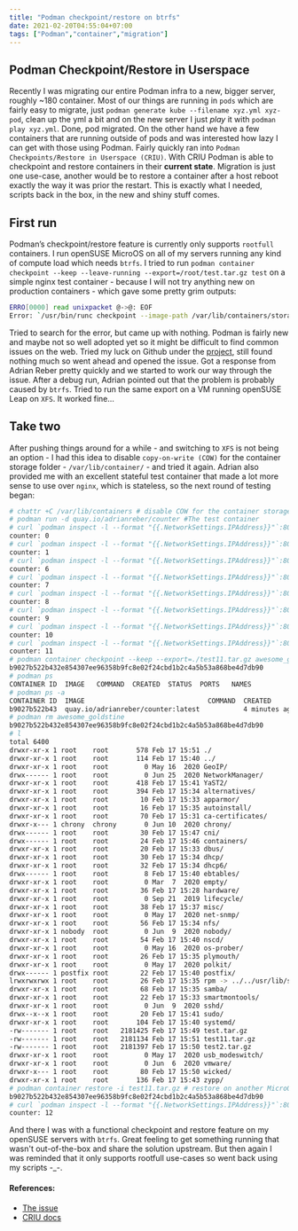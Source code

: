```yaml
---
title: "Podman checkpoint/restore on btrfs"
date: 2021-02-20T04:55:04+07:00
tags: ["Podman","container","migration"]
---
```


## Podman Checkpoint/Restore in Userspace

Recently I was migrating our entire Podman infra to a new, bigger server, roughly ~180 container. Most of our things are running in `pods` which are fairly easy to migrate, just `podman generate kube --filename xyz.yml xyz-pod`, clean up the yml a bit and on the new server I just *play* it with `podman play xyz.yml`. Done, pod migrated. 
On the other hand we have a few containers that are running outside of pods and was interested how lazy I can get with those using Podman. Fairly quickly ran into `Podman Checkpoints/Restore in Userspace (CRIU)`.
With CRIU Podman is able to checkpoint and restore containers in their **current state**. Migration is just one use-case, another would be to restore a container after a host reboot exactly the way it was prior the restart. This is exactly what I needed, scripts back in the box, in the new and shiny stuff comes.

## First run

Podman’s checkpoint/restore feature is currently only supports `rootfull` containers. I run openSUSE MicroOS on all of my servers running any kind of compute load which needs `btrfs`. I tried to run `podman container checkpoint --keep --leave-running --export=/root/test.tar.gz test` on a simple nginx test container - because I will not try anything new on production containers - which gave some pretty grim outputs:
```bash
ERRO[0000] read unixpacket @->@: EOF                    
Error: `/usr/bin/runc checkpoint --image-path /var/lib/containers/storage/btrfs-containers/c88b0634a239ad7547c2513b644b7b6d199a137012b0d8bbc10b96a1b712c0de/userdata/checkpoint --work-path /var/lib/containers/storage/btrfs-containers/c88b0634a239ad7547c2513b644b7b6d199a137012b0d8bbc10b96a1b712c0de/userdata --leave-running c88b0634a239ad7547c2513b644b7b6d199a137012b0d8bbc10b96a1b712c0de` failed: exit status 1
```

Tried to search for the error, but came up with nothing. Podman is fairly new and maybe not so well adopted yet so it might be difficult to find common issues on the web. Tried my luck on Github under the [project](https://github.com/containers/podman/), still found nothing much so went ahead and opened the issue. Got a response from Adrian Reber pretty quickly and we started to work our way through the issue. After a debug run, Adrian pointed out that the problem is probably caused by `btrfs`. Tried to run the same export on a VM running openSUSE Leap on `XFS`. It worked fine...

## Take two

After pushing things around for a while - and switching to `XFS` is not being an option - I had this idea to disable `copy-on-write (COW)` for the container storage folder - `/var/lib/container/` - and tried it again. Adrian also provided me with an excellent stateful test container that made a lot more sense to use over `nginx`, which is stateless, so the next round of testing began:

```bash
# chattr +C /var/lib/containers # disable COW for the container storage folder
# podman run -d quay.io/adrianreber/counter #The test container
# curl `podman inspect -l --format "{{.NetworkSettings.IPAddress}}"`:8088 # testing
counter: 0 
# curl `podman inspect -l --format "{{.NetworkSettings.IPAddress}}"`:8088
counter: 1
# curl `podman inspect -l --format "{{.NetworkSettings.IPAddress}}"`:8088
counter: 6
# curl `podman inspect -l --format "{{.NetworkSettings.IPAddress}}"`:8088
counter: 7
# curl `podman inspect -l --format "{{.NetworkSettings.IPAddress}}"`:8088
counter: 8
# curl `podman inspect -l --format "{{.NetworkSettings.IPAddress}}"`:8088
counter: 9
# curl `podman inspect -l --format "{{.NetworkSettings.IPAddress}}"`:8088
counter: 10
# curl `podman inspect -l --format "{{.NetworkSettings.IPAddress}}"`:8088
counter: 11
# podman container checkpoint --keep --export=./test11.tar.gz awesome_goldstine # **Checkpointing**
b9027b522b432e854307ee96358b9fc8e02f24cbd1b2c4a5b53a868be4d7db90
# podman ps
CONTAINER ID  IMAGE   COMMAND  CREATED  STATUS  PORTS   NAMES
# podman ps -a
CONTAINER ID  IMAGE                               COMMAND  CREATED        STATUS                    PORTS   NAMES
b9027b522b43  quay.io/adrianreber/counter:latest           4 minutes ago  Exited (0) 4 seconds ago          awesome_goldstine
# podman rm awesome_goldstine 
b9027b522b432e854307ee96358b9fc8e02f24cbd1b2c4a5b53a868be4d7db90
# l
total 6400
drwxr-xr-x 1 root    root       578 Feb 17 15:51 ./
drwxr-xr-x 1 root    root       114 Feb 17 15:40 ../
drwxr-xr-x 1 root    root         0 May 16  2020 GeoIP/
drwx------ 1 root    root         0 Jun 25  2020 NetworkManager/
drwxr-xr-x 1 root    root       418 Feb 17 15:41 YaST2/
drwxr-xr-x 1 root    root       394 Feb 17 15:34 alternatives/
drwxr-xr-x 1 root    root        10 Feb 17 15:33 apparmor/
drwxr-xr-x 1 root    root        16 Feb 17 15:35 autoinstall/
drwxr-xr-x 1 root    root        70 Feb 17 15:31 ca-certificates/
drwxr-x--- 1 chrony  chrony       0 Jun 10  2020 chrony/
drwx------ 1 root    root        30 Feb 17 15:47 cni/
drwx------ 1 root    root        24 Feb 17 15:46 containers/
drwxr-xr-x 1 root    root        20 Feb 17 15:33 dbus/
drwxr-xr-x 1 root    root        30 Feb 17 15:34 dhcp/
drwxr-xr-x 1 root    root        32 Feb 17 15:34 dhcp6/
drwx------ 1 root    root         8 Feb 17 15:40 ebtables/
drwxr-xr-x 1 root    root         0 Mar  7  2020 empty/
drwxr-xr-x 1 root    root        36 Feb 17 15:28 hardware/
drwxr-xr-x 1 root    root         0 Sep 21  2019 lifecycle/
drwxr-xr-x 1 root    root        38 Feb 17 15:37 misc/
drwxr-xr-x 1 root    root         0 May 17  2020 net-snmp/
drwxr-xr-x 1 root    root        56 Feb 17 15:34 nfs/
drwxr-xr-x 1 nobody  root         0 Jun  9  2020 nobody/
drwxr-xr-x 1 root    root        54 Feb 17 15:40 nscd/
drwxr-xr-x 1 root    root         0 May 16  2020 os-prober/
drwxr-xr-x 1 root    root        26 Feb 17 15:35 plymouth/
drwxr-xr-x 1 root    root         0 May 17  2020 polkit/
drwx------ 1 postfix root        22 Feb 17 15:40 postfix/
lrwxrwxrwx 1 root    root        26 Feb 17 15:35 rpm -> ../../usr/lib/sysimage/rpm/
drwxr-xr-x 1 root    root        68 Feb 17 15:35 samba/
drwxr-xr-x 1 root    root        22 Feb 17 15:33 smartmontools/
drwxr-xr-x 1 root    root         0 Jun  9  2020 sshd/
drwx--x--x 1 root    root        20 Feb 17 15:41 sudo/
drwxr-xr-x 1 root    root       104 Feb 17 15:40 systemd/
-rw------- 1 root    root   2181425 Feb 17 15:49 test.tar.gz
-rw------- 1 root    root   2181134 Feb 17 15:51 test11.tar.gz
-rw------- 1 root    root   2181397 Feb 17 15:50 test2.tar.gz
drwxr-xr-x 1 root    root         0 May 17  2020 usb_modeswitch/
drwxr-xr-x 1 root    root         0 Jun  6  2020 vmware/
drwxr-x--- 1 root    root        80 Feb 17 15:50 wicked/
drwxr-xr-x 1 root    root       136 Feb 17 15:43 zypp/
# podman container restore -i test11.tar.gz # restore on another MicroOS server
b9027b522b432e854307ee96358b9fc8e02f24cbd1b2c4a5b53a868be4d7db90
# curl `podman inspect -l --format "{{.NetworkSettings.IPAddress}}"`:8088 # Final test
counter: 12
```

And there I was with a functional checkpoint and restore feature on my openSUSE servers with `btrfs`. Great feeling to get something running that wasn't out-of-the-box and share the solution upstream. But then again I was reminded that it only supports rootfull use-cases so went back using my scripts -_-.

#### References:
* [The issue](https://github.com/containers/podman/issues/9318)
* [CRIU docs](https://criu.org/Filesystems_pecularities#BTRFS_Workaround)
